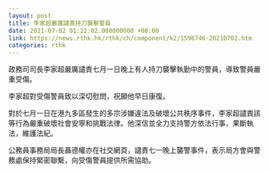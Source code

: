 ```yaml
---
layout: post
title: 李家超嚴厲譴責持刀襲擊警員
date: 2021-07-02 01:22:02.000000000 +08:00
link: https://news.rthk.hk/rthk/ch/component/k2/1598746-20210702.htm
categories: rthk
---
```


政務司司長李家超嚴厲譴責七月一日晚上有人持刀襲擊執勤中的警員，導致警員嚴重受傷。

李家超對受傷警員致以深切慰問，祝願他早日康復。

對於七月一日在港九多區發生的多宗涉嫌違法及破壞公共秩序事件，李家超譴責該等行為嚴重破壞社會安寧和挑戰法律。他深信並全力支持警方依法行事，果斷執法，維護法紀。

公務員事務局局長聶德權亦在社交網頁，譴責七一晚上襲警事件，表示局方會與警務處保持緊密聯繫，向受傷警員提供所需協助。
